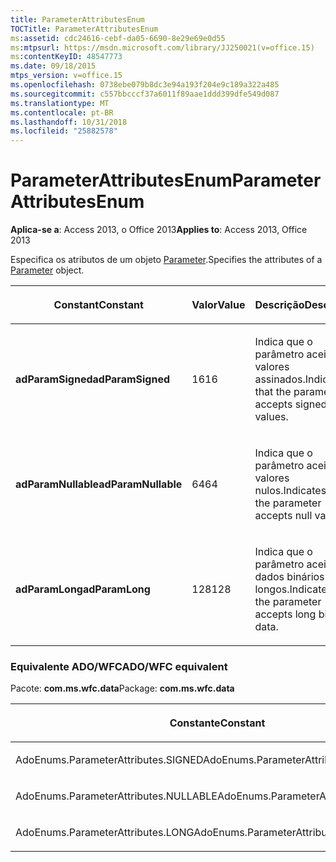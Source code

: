 ```yaml
---
title: ParameterAttributesEnum
TOCTitle: ParameterAttributesEnum
ms:assetid: cdc24616-cebf-da05-6690-8e29e69e0d55
ms:mtpsurl: https://msdn.microsoft.com/library/JJ250021(v=office.15)
ms:contentKeyID: 48547773
ms.date: 09/18/2015
mtps_version: v=office.15
ms.openlocfilehash: 0738ebe079b8dc3e94a193f204e9c189a322a485
ms.sourcegitcommit: c557bbcccf37a6011f89aae1ddd399dfe549d087
ms.translationtype: MT
ms.contentlocale: pt-BR
ms.lasthandoff: 10/31/2018
ms.locfileid: "25882578"
---
```

# <a name="parameterattributesenum"></a><span data-ttu-id="11681-102">ParameterAttributesEnum</span><span class="sxs-lookup"><span data-stu-id="11681-102">ParameterAttributesEnum</span></span>


<span data-ttu-id="11681-103">**Aplica-se a**: Access 2013, o Office 2013</span><span class="sxs-lookup"><span data-stu-id="11681-103">**Applies to**: Access 2013, Office 2013</span></span>

<span data-ttu-id="11681-104">Especifica os atributos de um objeto [Parameter](parameter-object-ado.md).</span><span class="sxs-lookup"><span data-stu-id="11681-104">Specifies the attributes of a [Parameter](parameter-object-ado.md) object.</span></span>

<table>
<colgroup>
<col style="width: 33%" />
<col style="width: 33%" />
<col style="width: 33%" />
</colgroup>
<thead>
<tr class="header">
<th><p><span data-ttu-id="11681-105">Constant</span><span class="sxs-lookup"><span data-stu-id="11681-105">Constant</span></span></p></th>
<th><p><span data-ttu-id="11681-106">Valor</span><span class="sxs-lookup"><span data-stu-id="11681-106">Value</span></span></p></th>
<th><p><span data-ttu-id="11681-107">Descrição</span><span class="sxs-lookup"><span data-stu-id="11681-107">Description</span></span></p></th>
</tr>
</thead>
<tbody>
<tr class="odd">
<td><p><span data-ttu-id="11681-108"><strong>adParamSigned</strong></span><span class="sxs-lookup"><span data-stu-id="11681-108"><strong>adParamSigned</strong></span></span></p></td>
<td><p><span data-ttu-id="11681-109">16</span><span class="sxs-lookup"><span data-stu-id="11681-109">16</span></span></p></td>
<td><p><span data-ttu-id="11681-110">Indica que o parâmetro aceita os valores assinados.</span><span class="sxs-lookup"><span data-stu-id="11681-110">Indicates that the parameter accepts signed values.</span></span></p></td>
</tr>
<tr class="even">
<td><p><span data-ttu-id="11681-111"><strong>adParamNullable</strong></span><span class="sxs-lookup"><span data-stu-id="11681-111"><strong>adParamNullable</strong></span></span></p></td>
<td><p><span data-ttu-id="11681-112">64</span><span class="sxs-lookup"><span data-stu-id="11681-112">64</span></span></p></td>
<td><p><span data-ttu-id="11681-113">Indica que o parâmetro aceita os valores nulos.</span><span class="sxs-lookup"><span data-stu-id="11681-113">Indicates that the parameter accepts null values.</span></span></p></td>
</tr>
<tr class="odd">
<td><p><span data-ttu-id="11681-114"><strong>adParamLong</strong></span><span class="sxs-lookup"><span data-stu-id="11681-114"><strong>adParamLong</strong></span></span></p></td>
<td><p><span data-ttu-id="11681-115">128</span><span class="sxs-lookup"><span data-stu-id="11681-115">128</span></span></p></td>
<td><p><span data-ttu-id="11681-116">Indica que o parâmetro aceita dados binários longos.</span><span class="sxs-lookup"><span data-stu-id="11681-116">Indicates that the parameter accepts long binary data.</span></span></p></td>
</tr>
</tbody>
</table>


### <a name="adowfc-equivalent"></a><span data-ttu-id="11681-117">Equivalente ADO/WFC</span><span class="sxs-lookup"><span data-stu-id="11681-117">ADO/WFC equivalent</span></span>

<span data-ttu-id="11681-118">Pacote: **com.ms.wfc.data**</span><span class="sxs-lookup"><span data-stu-id="11681-118">Package: **com.ms.wfc.data**</span></span>

<table>
<colgroup>
<col style="width: 100%" />
</colgroup>
<thead>
<tr class="header">
<th><p><span data-ttu-id="11681-119">Constante</span><span class="sxs-lookup"><span data-stu-id="11681-119">Constant</span></span></p></th>
</tr>
</thead>
<tbody>
<tr class="odd">
<td><p><span data-ttu-id="11681-120">AdoEnums.ParameterAttributes.SIGNED</span><span class="sxs-lookup"><span data-stu-id="11681-120">AdoEnums.ParameterAttributes.SIGNED</span></span></p></td>
</tr>
<tr class="even">
<td><p><span data-ttu-id="11681-121">AdoEnums.ParameterAttributes.NULLABLE</span><span class="sxs-lookup"><span data-stu-id="11681-121">AdoEnums.ParameterAttributes.NULLABLE</span></span></p></td>
</tr>
<tr class="odd">
<td><p><span data-ttu-id="11681-122">AdoEnums.ParameterAttributes.LONG</span><span class="sxs-lookup"><span data-stu-id="11681-122">AdoEnums.ParameterAttributes.LONG</span></span></p></td>
</tr>
</tbody>
</table>

